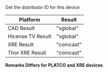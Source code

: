 Get the distributor ID for this device

| Platform          | Result    |
| ----------------- | --------- |
| CAD  Result       | "xglobal" |
| Hicense TV Result | "xglobal" |
| XRE Result        | "comcast" |
| Thor XRE Result   | "comcast" |

**Remarks  Differs for PLATCO and XRE devices**


